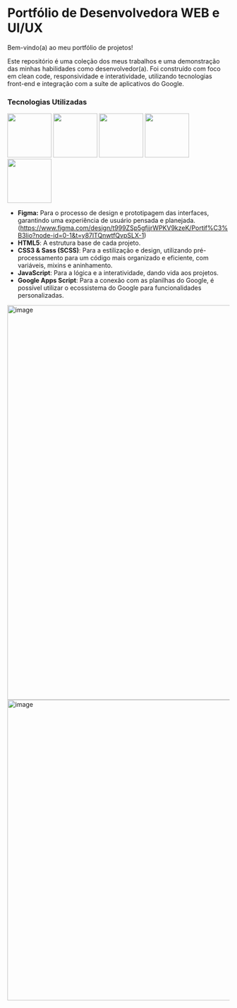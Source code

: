 # Portfólio de Desenvolvedora WEB e UI/UX

Bem-vindo(a) ao meu portfólio de projetos!

Este repositório é uma coleção dos meus trabalhos e uma demonstração das minhas habilidades como desenvolvedor(a). Foi construído com foco em clean code, responsividade e interatividade, utilizando tecnologias front-end e integração com a suíte de aplicativos do Google.

### Tecnologias Utilizadas
<img width="100" height="100" src="https://profilinator.rishav.dev/skills-assets/javascript-original.svg"/> <img width="100" height="100" src="https://profilinator.rishav.dev/skills-assets/html5-original-wordmark.svg"/> <img width="100" height="100" src="https://profilinator.rishav.dev/skills-assets/css3-original-wordmark.svg"/> <img width="100" height="100" src="https://profilinator.rishav.dev/skills-assets/sass-original.svg"/> <img width="100" height="100" src="https://www.gstatic.com/images/branding/product/2x/hh_apps_script_512dp.png"/>

  - **Figma:** Para o processo de design e prototipagem das interfaces, garantindo uma experiência de usuário pensada e planejada. (https://www.figma.com/design/t999ZSp5gfjjrWPKV9kzeK/Portif%C3%B3lio?node-id=0-1&t=y87lTQnwtfQvpSLX-1)
  - **HTML5**: A estrutura base de cada projeto.
  - **CSS3 & Sass (SCSS)**: Para a estilização e design, utilizando pré-processamento para um código mais organizado e eficiente, com variáveis, mixins e aninhamento.
  - **JavaScript**: Para a lógica e a interatividade, dando vida aos projetos.
  - **Google Apps Script**: Para a conexão com as planilhas do Google, é possível utilizar o ecossistema do Google para funcionalidades personalizadas.

<img width="1261" height="895" alt="image" src="https://github.com/user-attachments/assets/8ab8aad4-c555-48fc-9e34-23459a43d321" />

<img width="1288" height="682" alt="image" src="https://github.com/user-attachments/assets/3b6abe25-e1aa-4247-8af3-ef5f7980b2b7" />
